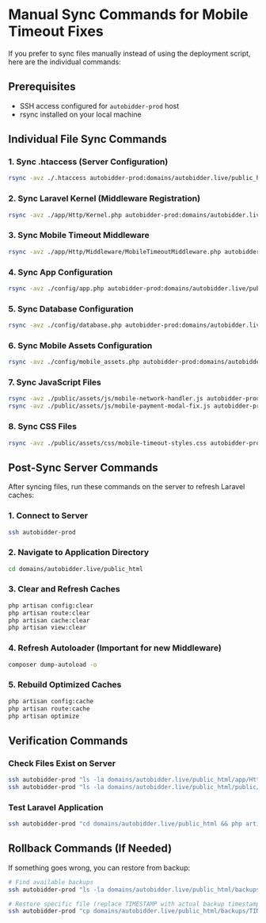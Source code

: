 # Manual Sync Commands for Mobile Timeout Fixes

If you prefer to sync files manually instead of using the deployment script, here are the individual commands:

## Prerequisites
- SSH access configured for `autobidder-prod` host
- rsync installed on your local machine

## Individual File Sync Commands

### 1. Sync .htaccess (Server Configuration)
```bash
rsync -avz ./.htaccess autobidder-prod:domains/autobidder.live/public_html/
```

### 2. Sync Laravel Kernel (Middleware Registration)
```bash
rsync -avz ./app/Http/Kernel.php autobidder-prod:domains/autobidder.live/public_html/app/Http/
```

### 3. Sync Mobile Timeout Middleware
```bash
rsync -avz ./app/Http/Middleware/MobileTimeoutMiddleware.php autobidder-prod:domains/autobidder.live/public_html/app/Http/Middleware/
```

### 4. Sync App Configuration
```bash
rsync -avz ./config/app.php autobidder-prod:domains/autobidder.live/public_html/config/
```

### 5. Sync Database Configuration
```bash
rsync -avz ./config/database.php autobidder-prod:domains/autobidder.live/public_html/config/
```

### 6. Sync Mobile Assets Configuration
```bash
rsync -avz ./config/mobile_assets.php autobidder-prod:domains/autobidder.live/public_html/config/
```

### 7. Sync JavaScript Files
```bash
rsync -avz ./public/assets/js/mobile-network-handler.js autobidder-prod:domains/autobidder.live/public_html/public/assets/js/
rsync -avz ./public/assets/js/mobile-payment-modal-fix.js autobidder-prod:domains/autobidder.live/public_html/public/assets/js/
```

### 8. Sync CSS Files
```bash
rsync -avz ./public/assets/css/mobile-timeout-styles.css autobidder-prod:domains/autobidder.live/public_html/public/assets/css/
```

## Post-Sync Server Commands

After syncing files, run these commands on the server to refresh Laravel caches:

### 1. Connect to Server
```bash
ssh autobidder-prod
```

### 2. Navigate to Application Directory
```bash
cd domains/autobidder.live/public_html
```

### 3. Clear and Refresh Caches
```bash
php artisan config:clear
php artisan route:clear
php artisan cache:clear
php artisan view:clear
```

### 4. Refresh Autoloader (Important for new Middleware)
```bash
composer dump-autoload -o
```

### 5. Rebuild Optimized Caches
```bash
php artisan config:cache
php artisan route:cache
php artisan optimize
```

## Verification Commands

### Check Files Exist on Server
```bash
ssh autobidder-prod "ls -la domains/autobidder.live/public_html/app/Http/Middleware/MobileTimeoutMiddleware.php"
ssh autobidder-prod "ls -la domains/autobidder.live/public_html/public/assets/js/mobile-network-handler.js"
```

### Test Laravel Application
```bash
ssh autobidder-prod "cd domains/autobidder.live/public_html && php artisan --version"
```

## Rollback Commands (If Needed)

If something goes wrong, you can restore from backup:

```bash
# Find available backups
ssh autobidder-prod "ls -la domains/autobidder.live/public_html/backups/"

# Restore specific file (replace TIMESTAMP with actual backup timestamp)
ssh autobidder-prod "cp domains/autobidder.live/public_html/backups/TIMESTAMP/.htaccess domains/autobidder.live/public_html/"
```